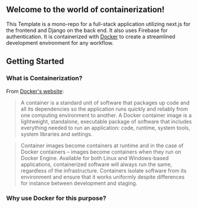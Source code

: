 ## Welcome to the world of containerization!
This Template is a mono-repo for a full-stack application utilizing next.js for the frontend and Django on the back end. It also uses Firebase for authentication. It is containerized with [Docker](https://www.docker.com/why-docker/) to create a streamlined development environment for any workflow.

## Getting Started

### What is Containerization?
From [Docker's website](https://www.docker.com/resources/what-container/):

>A container is a standard unit of software that packages up code and all its dependencies so the application runs quickly and reliably from one computing environment to another. A Docker container image is a lightweight, standalone, executable package of software that includes everything needed to run an application: code, runtime, system tools, system libraries and settings.

>Container images become containers at runtime and in the case of Docker containers – images become containers when they run on Docker Engine. Available for both Linux and Windows-based applications, containerized software will always run the same, regardless of the infrastructure. Containers isolate software from its environment and ensure that it works uniformly despite differences for instance between development and staging.

### Why use Docker for this purpose?
